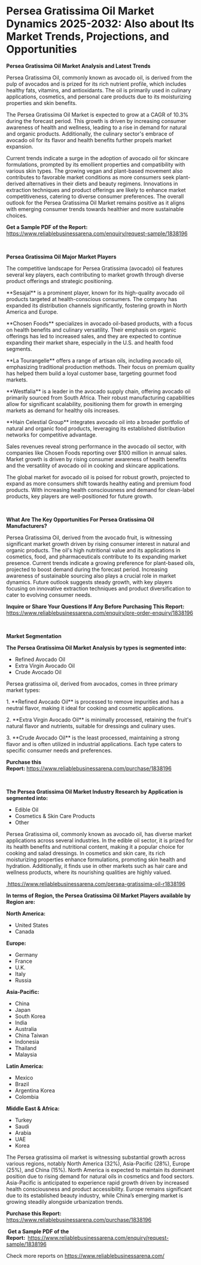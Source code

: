<p><h1>Persea Gratissima Oil Market Dynamics 2025-2032: Also about Its Market Trends, Projections, and Opportunities</h1></p><p><strong>Persea Gratissima Oil Market Analysis and Latest Trends</strong></p>
<p><p>Persea Gratissima Oil, commonly known as avocado oil, is derived from the pulp of avocados and is prized for its rich nutrient profile, which includes healthy fats, vitamins, and antioxidants. The oil is primarily used in culinary applications, cosmetics, and personal care products due to its moisturizing properties and skin benefits.</p><p>The Persea Gratissima Oil Market is expected to grow at a CAGR of 10.3% during the forecast period. This growth is driven by increasing consumer awareness of health and wellness, leading to a rise in demand for natural and organic products. Additionally, the culinary sector's embrace of avocado oil for its flavor and health benefits further propels market expansion. </p><p>Current trends indicate a surge in the adoption of avocado oil for skincare formulations, prompted by its emollient properties and compatibility with various skin types. The growing vegan and plant-based movement also contributes to favorable market conditions as more consumers seek plant-derived alternatives in their diets and beauty regimens. Innovations in extraction techniques and product offerings are likely to enhance market competitiveness, catering to diverse consumer preferences. The overall outlook for the Persea Gratissima Oil Market remains positive as it aligns with emerging consumer trends towards healthier and more sustainable choices.</p></p>
<p><strong>Get a Sample PDF of the Report:&nbsp;</strong> <a href="https://www.reliablebusinessarena.com/enquiry/request-sample/1838196?utm_campaign=3558&utm_medium=2&utm_source=Github&utm_content=ia&utm_term=31032025&utm_id=persea-gratissima-oil">https://www.reliablebusinessarena.com/enquiry/request-sample/1838196</a></p>
<p>&nbsp;</p>
<p><strong>Persea Gratissima Oil Major Market Players</strong></p>
<p><p>The competitive landscape for Persea Gratissima (avocado) oil features several key players, each contributing to market growth through diverse product offerings and strategic positioning. </p><p>**Sesajal** is a prominent player, known for its high-quality avocado oil products targeted at health-conscious consumers. The company has expanded its distribution channels significantly, fostering growth in North America and Europe.</p><p>**Chosen Foods** specializes in avocado oil-based products, with a focus on health benefits and culinary versatility. Their emphasis on organic offerings has led to increased sales, and they are expected to continue expanding their market share, especially in the U.S. and health food segments.</p><p>**La Tourangelle** offers a range of artisan oils, including avocado oil, emphasizing traditional production methods. Their focus on premium quality has helped them build a loyal customer base, targeting gourmet food markets.</p><p>**Westfalia** is a leader in the avocado supply chain, offering avocado oil primarily sourced from South Africa. Their robust manufacturing capabilities allow for significant scalability, positioning them for growth in emerging markets as demand for healthy oils increases.</p><p>**Hain Celestial Group** integrates avocado oil into a broader portfolio of natural and organic food products, leveraging its established distribution networks for competitive advantage.</p><p>Sales revenues reveal strong performance in the avocado oil sector, with companies like Chosen Foods reporting over $100 million in annual sales. Market growth is driven by rising consumer awareness of health benefits and the versatility of avocado oil in cooking and skincare applications. </p><p>The global market for avocado oil is poised for robust growth, projected to expand as more consumers shift towards healthy eating and premium food products. With increasing health consciousness and demand for clean-label products, key players are well-positioned for future growth.</p></p>
<p>&nbsp;</p>
<p><strong>What Are The Key Opportunities For Persea Gratissima Oil Manufacturers?</strong></p>
<p><p>Persea Gratissima Oil, derived from the avocado fruit, is witnessing significant market growth driven by rising consumer interest in natural and organic products. The oil's high nutritional value and its applications in cosmetics, food, and pharmaceuticals contribute to its expanding market presence. Current trends indicate a growing preference for plant-based oils, projected to boost demand during the forecast period. Increasing awareness of sustainable sourcing also plays a crucial role in market dynamics. Future outlook suggests steady growth, with key players focusing on innovative extraction techniques and product diversification to cater to evolving consumer needs.</p></p>
<p><strong>Inquire or Share Your Questions If Any Before Purchasing This Report:</strong> <a href="https://www.reliablebusinessarena.com/enquiry/pre-order-enquiry/1838196?utm_campaign=3558&utm_medium=2&utm_source=Github&utm_content=ia&utm_term=31032025&utm_id=persea-gratissima-oil">https://www.reliablebusinessarena.com/enquiry/pre-order-enquiry/1838196</a></p>
<p>&nbsp;</p>
<p><strong>Market Segmentation</strong></p>
<p><strong>The Persea Gratissima Oil Market Analysis by types is segmented into:</strong></p>
<p><ul><li>Refined Avocado Oil</li><li>Extra Virgin Avocado Oil</li><li>Crude Avocado Oil</li></ul></p>
<p><p>Persea gratissima oil, derived from avocados, comes in three primary market types: </p><p>1. **Refined Avocado Oil** is processed to remove impurities and has a neutral flavor, making it ideal for cooking and cosmetic applications. </p><p>2. **Extra Virgin Avocado Oil** is minimally processed, retaining the fruit's natural flavor and nutrients, suitable for dressings and culinary uses. </p><p>3. **Crude Avocado Oil** is the least processed, maintaining a strong flavor and is often utilized in industrial applications. Each type caters to specific consumer needs and preferences.</p></p>
<p><strong>Purchase this Report:&nbsp;</strong><a href="https://www.reliablebusinessarena.com/purchase/1838196?utm_campaign=3558&utm_medium=2&utm_source=Github&utm_content=ia&utm_term=31032025&utm_id=persea-gratissima-oil">https://www.reliablebusinessarena.com/purchase/1838196</a></p>
<p>&nbsp;</p>
<p><strong>The Persea Gratissima Oil Market Industry Research by Application is segmented into:</strong></p>
<p><ul><li>Edible Oil</li><li>Cosmetics & Skin Care Products</li><li>Other</li></ul></p>
<p><p>Persea Gratissima oil, commonly known as avocado oil, has diverse market applications across several industries. In the edible oil sector, it is prized for its health benefits and nutritional content, making it a popular choice for cooking and salad dressings. In cosmetics and skin care, its rich moisturizing properties enhance formulations, promoting skin health and hydration. Additionally, it finds use in other markets such as hair care and wellness products, where its nourishing qualities are highly valued.</p></p>
<p><a href="https://www.reliablebusinessarena.com/persea-gratissima-oil-r1838196?utm_campaign=3558&utm_medium=2&utm_source=Github&utm_content=ia&utm_term=31032025&utm_id=persea-gratissima-oil">&nbsp;https://www.reliablebusinessarena.com/persea-gratissima-oil-r1838196</a></p>
<p><strong>In terms of Region, the Persea Gratissima Oil Market Players available by Region are:</strong></p>
<p>
    <p> <strong> North America: </strong>
        <ul>
            <li>United States</li>
            <li>Canada</li>
        </ul>
        </p> 
    <p> <strong> Europe: </strong>
        <ul>
            <li>Germany</li>
            <li>France</li>
            <li>U.K.</li>
            <li>Italy</li>
            <li>Russia</li>
        </ul>
        </p> 
    <p> <strong> Asia-Pacific: </strong>
        <ul>
            <li>China</li>
            <li>Japan</li>
            <li>South Korea</li>
            <li>India</li>
            <li>Australia</li>
            <li>China Taiwan</li>
            <li>Indonesia</li>
            <li>Thailand</li>
            <li>Malaysia</li>
        </ul>
        </p> 
    <p> <strong> Latin America: </strong>
        <ul>
            <li>Mexico</li>
            <li>Brazil</li>
            <li>Argentina Korea</li>
            <li>Colombia</li>
        </ul>
        </p> 
    <p> <strong> Middle East & Africa: </strong>
        <ul>
            <li>Turkey</li>
            <li>Saudi</li>
            <li>Arabia</li>
            <li>UAE</li>
            <li>Korea</li>
        </ul>
    </p>
    </p>
<p><p>The Persea gratissima oil market is witnessing substantial growth across various regions, notably North America (32%), Asia-Pacific (28%), Europe (25%), and China (15%). North America is expected to maintain its dominant position due to rising demand for natural oils in cosmetics and food sectors. Asia-Pacific is anticipated to experience rapid growth driven by increased health consciousness and product accessibility. Europe remains significant due to its established beauty industry, while China’s emerging market is growing steadily alongside urbanization trends.</p></p>
<p><strong>Purchase this Report: </strong><a href="https://www.reliablebusinessarena.com/purchase/1838196?utm_campaign=3558&utm_medium=2&utm_source=Github&utm_content=ia&utm_term=31032025&utm_id=persea-gratissima-oil">https://www.reliablebusinessarena.com/purchase/1838196</a></p>
<p>&nbsp;<strong>Get a Sample PDF of the Report:&nbsp;&nbsp;</strong><a href="https://www.reliablebusinessarena.com/enquiry/request-sample/1838196?utm_campaign=3558&utm_medium=2&utm_source=Github&utm_content=ia&utm_term=31032025&utm_id=persea-gratissima-oil">https://www.reliablebusinessarena.com/enquiry/request-sample/1838196</a></p>
<p><strong></strong></p>
<p>Check more reports on <a href="https://www.reliablebusinessarena.com/?utm_campaign=3558&utm_medium=2&utm_source=Github&utm_content=ia&utm_term=31032025&utm_id=persea-gratissima-oil">https://www.reliablebusinessarena.com/</a></p>